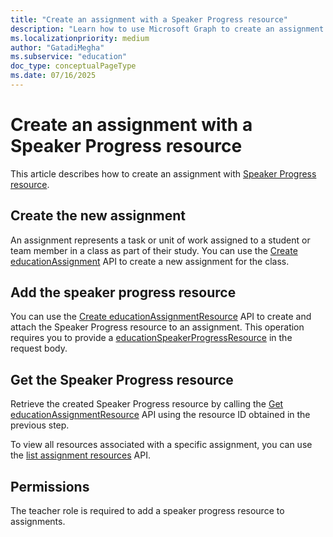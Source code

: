 ```yaml
---
title: "Create an assignment with a Speaker Progress resource"
description: "Learn how to use Microsoft Graph to create an assignment with a Speaker Progress resource."
ms.localizationpriority: medium
author: "GatadiMegha"
ms.subservice: "education"
doc_type: conceptualPageType
ms.date: 07/16/2025
---
```


# Create an assignment with a Speaker Progress resource

This article describes how to create an assignment with [Speaker Progress resource](/graph/api/resources/educationspeakerprogressresource).

## Create the new assignment

An assignment represents a task or unit of work assigned to a student or team member in a class as part of their study. You can use the [Create educationAssignment](/graph/api/educationclass-post-assignment) API to create a new assignment for the class.

## Add the speaker progress resource

 You can use the [Create educationAssignmentResource](/graph/api/educationassignment-post-resources?view=graph-rest-beta&tabs=http#example-8-create-an-educationspeakerprogressresource) API to create and attach the Speaker Progress resource to an assignment. This operation requires you to provide a [educationSpeakerProgressResource](/graph/api/resources/educationspeakerprogressresource?view=graph-rest-beta) in the request body.

## Get the Speaker Progress resource

 Retrieve the created Speaker Progress resource by calling the [Get educationAssignmentResource](/graph/api/educationassignmentresource-get) API using the resource ID obtained in the previous step.

 To view all resources associated with a specific assignment, you can use the [list assignment resources](/graph/api/educationassignment-list-resources) API.

## Permissions

The teacher role is required to add a speaker progress resource to assignments.
